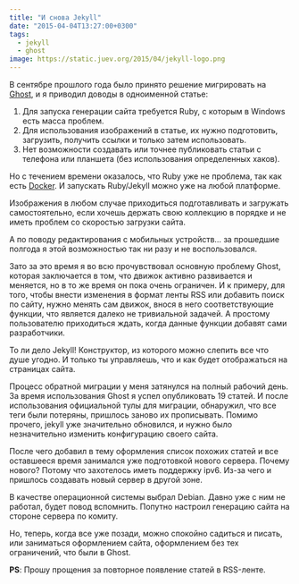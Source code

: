 ```yaml
---
title: "И снова Jekyll"
date: "2015-04-04T13:27:00+0300"
tags:
  - jekyll
  - ghost
image: https://static.juev.org/2015/04/jekyll-logo.png
---
```

В сентябре прошлого года было принято решение мигрировать на [Ghost](http://www.juev.org/2014/11/02/jekyll-to-ghost/ "Ghost"), и я приводил доводы в одноименной статье:

1. Для запуска генерации сайта требуется Ruby, с которым в Windows есть масса проблем.
2. Для использования изображений в статье, их нужно подготовить, загрузить, получить ссылки и только затем использовать.
3. Нет возможности создавать или точнее публиковать статьи с телефона или планшета (без использования определенных хаков).

Но с течением времени оказалось, что Ruby уже не проблема, так как есть [Docker](https://github.com/jekyll/docker "jekyll/docker"). И запускать Ruby/Jekyll можно уже на любой платформе.

Изображения в любом случае приходиться подготавливать и загружать самостоятельно, если хочешь держать свою коллекцию в порядке и не иметь проблем со скоростью загрузки сайта.

А по поводу редактирования с мобильных устройств… за прошедшие полгода я этой возможностью так ни разу и не воспользовался.

Зато за это время я во всю прочувствовал основную проблему Ghost, которая заключается в том, что движок активно развивается и меняется, но в то же время он пока очень ограничен. И к примеру, для того, чтобы внести изменения в формат ленты RSS или добавить поиск по сайту, нужно менять сам движок, внося в него соответствующие функции, что является далеко не тривиальной задачей. А простому пользователю приходиться ждать, когда данные функции добавят сами разработчики.

То ли дело Jekyll! Конструктор, из которого можно слепить все что душе угодно. И только ты управляешь, что и как будет отображаться на страницах сайта.

Процесс обратной миграции у меня затянулся на полный рабочий день. За время использования Ghost я успел опубликовать 19 статей. И после использования официальной тулы для миграции, обнаружил, что все теги были потеряны, пришлось заново их прописывать. Помимо прочего, jekyll уже значительно обновился, и нужно было незначительно изменить конфигурацию своего сайта.

После чего добавил в тему оформления список похожих статей и все оставшееся время занимался уже подготовкой нового сервера. Почему нового? Потому что захотелось иметь поддержку ipv6. Из-за чего и пришлось создавать новый сервер в другой зоне.

В качестве операционной системы выбрал Debian. Давно уже с ним не работал, будет повод вспомнить. Попутно настроил генерацию сайта на стороне сервера по комиту.

Но, теперь, когда все уже позади, можно спокойно садиться и писать, или заниматься оформлением сайта, оформлением без тех ограничений, что были в Ghost.

**PS**: Прошу прощения за повторное появление статей в RSS-ленте.
